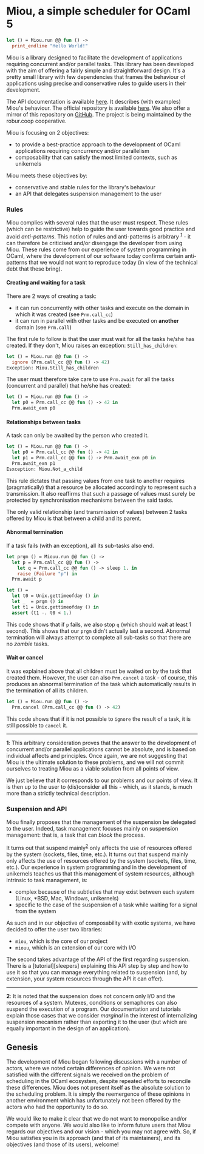 # Miou, a simple scheduler for OCaml 5

```ocaml
let () = Miou.run @@ fun () ->
  print_endline "Hello World!"
```

Miou is a library designed to facilitate the development of applications
requiring concurrent and/or parallel tasks. This library has been developed with
the aim of offering a fairly simple and straightforward design. It's a pretty
small library with few dependencies that frames the behaviour of applications
using precise and conservative rules to guide users in their development.

The API documentation is available [here][documentation]. It describes (with
examples) Miou's behaviour. The official repository is available
[here][repository]. We also offer a mirror of this repository on
[GitHub][github]. The project is being maintained by the robur.coop cooperative.

Miou is focusing on 2 objectives:
- to provide a best-practice approach to the development of OCaml applications
  requiring concurrency and/or parallelism
- composability that can satisfy the most limited contexts, such as unikernels

Miou meets these objectives by:
- conservative and stable rules for the library's behaviour
- an API that delegates suspension management to the user

### Rules

Miou complies with several rules that the user must respect. These rules (which
can be restrictive) help to guide the user towards good practice and avoid
*anti-patterns*. This notion of rules and anti-patterns is arbitrary
<sup>[1](#fn1)</sup> - it can therefore be criticised and/or disengage the
developer from using Miou. These rules come from our experience of system
programming in OCaml, where the development of our software today confirms
certain anti-patterns that we would not want to reproduce today (in view of the
technical debt that these bring).

#### Creating and waiting for a task

There are 2 ways of creating a task:
- it can run concurrently with other tasks and execute on the domain in which it
  was created (see `Prm.call_cc`)
- it can run in parallel with other tasks and be executed on **another** domain
  (see `Prm.call`)

The first rule to follow is that the user must wait for all the tasks he/she has
created. If they don't, Miou raises an exception: `Still_has_children`:
```ocaml
let () = Miou.run @@ fun () ->
  ignore (Prm.call_cc @@ fun () -> 42)
Exception: Miou.Still_has_children
```

The user must therefore take care to use `Prm.await` for all the tasks
(concurrent and parallel) that he/she has created:
```ocaml
let () = Miou.run @@ fun () ->
  let p0 = Prm.call_cc @@ fun () -> 42 in
  Prm.await_exn p0
```

#### Relationships between tasks

A task can only be awaited by the person who created it.
```ocaml
let () = Miou.run @@ fun () ->
  let p0 = Prm.call_cc @@ fun () -> 42 in
  let p1 = Prm.call_cc @@ fun () -> Prm.await_exn p0 in
  Prm.await_exn p1
Esxception: Miou.Not_a_child
```

This rule dictates that passing values from one task to another requires
(pragmatically) that a resource be allocated accordingly to represent such a
transmission. It also reaffirms that such a passage of values must surely be
protected by synchronisation mechanisms between the said tasks.

The only valid relationship (and transmission of values) between 2 tasks offered
by Miou is that between a child and its parent.

#### Abnormal termination

If a task fails (with an exception), all its sub-tasks also end.

```ocaml
let prgm () = Miouu.run @@ fun () ->
  let p = Prm.call_cc @@ fun () ->
    let q = Prm.call_cc @@ fun () -> sleep 1. in
    raise (Failure "p") in
  Prm.await p

let () =
  let t0 = Unix.gettimeofday () in
  let _  = prgm () in
  let t1 = Unix.gettimeofday () in
  assert (t1 -. t0 < 1.)
```

This code shows that if `p` fails, we also stop `q` (which should wait at least
1 second). This shows that our `prgm` didn't actually last a second. Abnormal
termination will always attempt to complete all sub-tasks so that there are no
*zombie* tasks.

#### Wait or cancel

It was explained above that all children must be waited on by the task that
created them. However, the user can also `Prm.cancel` a task - of course, this
produces an abnormal termination of the task which automatically results in the
termination of all its children.

```ocaml
let () = Miou.run @@ fun () ->
  Prm.cancel (Prm.call_cc @@ fun () -> 42)
```

This code shows that if it is not possible to `ignore` the result of a task, it
is still possible to `cancel` it.

<hr>

<tag id="fn1">**1**</tag>: This arbitrary consideration proves that the answer
to the development of concurrent and/or parallel applications cannot be
absolute, and is based on individual affects and principles. Once again, we are
not suggesting that Miou is the ultimate solution to these problems, and we will
not commit ourselves to treating Miou as a viable solution from all points of
view.

We just believe that it corresponds to our problems and our points of view. It
is then up to the user to (dis)consider all this - which, as it stands, is much
more than a strictly technical description.

### Suspension and API

Miou finally proposes that the management of the suspension be delegated to the
user. Indeed, task management focuses mainly on suspension management: that is,
a task that can *block* the process.

It turns out that suspend mainly<sup>[2](#fn2)</sup> only affects the use of
resources offered by the system (sockets, files, time, etc.). It turns out that
suspend mainly only affects the use of resources offered by the system (sockets,
files, time, etc.). Our experience in system programming and in the development
of unikernels teaches us that this management of system resources, although
intrinsic to task management, is:
- complex because of the subtleties that may exist between each system (Linux,
  \*BSD, Mac, Windows, unikernels)
- specific to the case of the suspension of a task while waiting for a signal
  from the system

As such and in our objective of composability with exotic systems, we have
decided to offer the user two libraries:
- `miou`, which is the core of our project
- `miouu`, which is an extension of our core with I/O

The second takes advantage of the API of the first regarding suspension. There
is a [tutorial][sleepers] explaining this API step by step and how to use it so
that you can manage everything related to suspension (and, by extension, your
system resources through the API it can offer).

<hr>

<tag id="fn2">**2**</tag>: It is noted that the suspension does not concern only
I/O and the resources of a system. Mutexes, conditions or semaphores can also
suspend the execution of a program. Our documentation and tutorials explain
those cases that we consider *marginal* in the interest of internalizing
suspension mecanism rather than exporting it to the user (but which are equally
important in the design of an application).

## Genesis

The development of Miou began following discussions with a number of actors,
where we noted certain differences of opinion. We were not satisfied with the
different signals we received on the problem of scheduling in the OCaml
ecosystem, despite repeated efforts to reconcile these differences. Miou does
not present itself as the absolute solution to the scheduling problem. It is
simply the reemergence of these opinions in another environment which has
unfortunately not been offered by the actors who had the opportunity to do so.

We would like to make it clear that we do not want to monopolise and/or compete
with anyone. We would also like to inform future users that Miou regards our
objectives and our vision - which you may not agree with. So, if Miou satisfies
you in its approach (and that of its maintainers), and its objectives (and those
of its users), welcome!

[repository]: https://git.robur.coop/robur/miou
[github]: https://github.com/roburio/miou
[documentation]: https://perdu.com/
